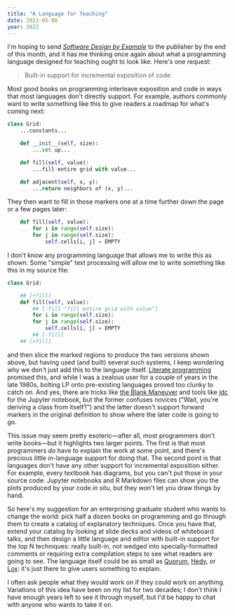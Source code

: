```yaml
---
title: "A Language for Teaching"
date: 2022-05-08
year: 2022
---
```


I'm hoping to send *[Software Design by Example][sdxjs]* to the publisher
by the end of this month,
and it has me thinking once again about
what a programming language designed for teaching ought to look like.
Here's one request:

> Built-in support for incremental exposition of code.

Most good books on programming interleave exposition and code
in ways that most languages don't directly support.
For example,
authors commonly want to write something like this
to give readers a roadmap for what's coming next:

```python
class Grid:
    ...constants...

    def __init__(self, size):
        ...set up...

    def fill(self, value):
        ...fill entire grid with value...

    def adjacent(self, x, y):
        ...return neighbors of (x, y)...
```

They then want to fill in those markers one at a time
further down the page or a few pages later:

```python
    def fill(self, value):
        for i in range(self.size):
	    for j in range(self.size):
	        self.cells[i, j] = EMPTY
```

I don't know any programming language that allows me to write this as shown.
Some "simple" text processing will allow me to write something like this in my source file:

```python
class Grid:

    ## [+fill]
    def fill(self, value):
        ## [-fill "fill entire grid with value"]
        for i in range(self.size):
	    for j in range(self.size):
	        self.cells[i, j] = EMPTY
        ## [-fill]
    ## [+fill]
```

and then slice the marked regions to produce the two versions shown above,
but having used (and built) several such systems,
I keep wondering why we don't just add this to the language itself.
[Literate programming][lp] promised this,
and while I was a zealous user for a couple of years in the late 1980s,
bolting LP onto pre-existing languages proved too clunky to catch on.
And yes,
there are tricks like [the Blank Maneuver][blank]
and tools like [jdc][jdc] for the Jupyter notebook,
but the former confuses novices ("Wait, you're deriving a class from itself?")
and the latter doesn't support forward markers in the original definition
to show where the later code is going to go.

This issue may seem pretty esoteric—after all,
most programmers don't write books—but it highlights two larger points.
The first is that most programmers *do* have to explain the work at some point,
and there's precious little in-language support for doing that.
The second point is that languages don't have any other support for incremental exposition either.
For example,
every textbook has diagrams,
but you can't put those in your source code:
Jupyter notebooks and R Markdown files can show you the plots produced by your code *in situ*,
but they won't let you draw things by hand.

So here's my suggestion for an enterprising graduate student who wants to change the world:
pick half a dozen books on programming
and go through them to create a catalog of explanatory techniques.
Once you have that,
extend your catalog by looking at slide decks and videos of whiteboard talks,
and then design a little language and editor with built-in support for the top N techniques:
really built-in,
not wedged into specially-formatted comments or requiring extra compilation steps
to see what readers are going to see.
The language itself could be as small as [Quorum][quorum], [Hedy][hedy], or [Lox][lox]:
it's just there to give users something to explain.

I often ask people what they would work on if they could work on anything.
Variations of this idea have been on my list for two decades;
I don't think I have enough years left to see it through myself,
but I'd be happy to chat with anyone who wants to take it on.

[blank]: https://github.com/jupyter/notebook/issues/1243#issuecomment-369753964
[hedy]: https://www.hedycode.com/
[jdc]: https://alexhagen.github.io/jdc/
[lox]: https://craftinginterpreters.com/the-lox-language.html
[lp]: https://en.wikipedia.org/wiki/Literate_programming
[quorum]: https://quorumlanguage.com/
[sdxjs]: https://third-bit.com/sdxjs/index.html
